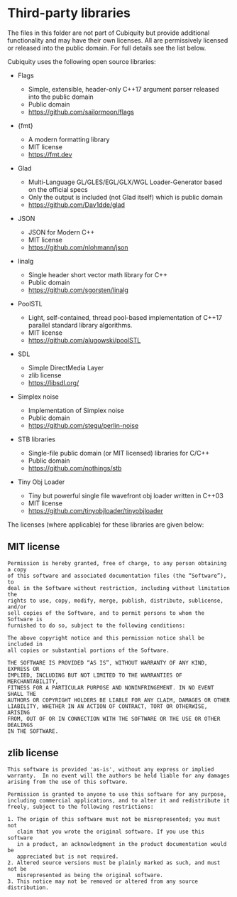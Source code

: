 Third-party libraries
=====================
The files in this folder are not part of Cubiquity but provide additional
functionality and may have their own licenses. All are permissively licensed or
released into the public domain. For full details see the list below.

Cubiquity uses the following open source libraries:

* Flags
    - Simple, extensible, header-only C++17 argument parser released into
      the public domain
    - Public domain
    - https://github.com/sailormoon/flags

* {fmt}
    - A modern formatting library
    - MIT license
    - https://fmt.dev

* Glad
    - Multi-Language GL/GLES/EGL/GLX/WGL Loader-Generator based on the
      official specs
    - Only the output is included (not Glad itself) which is public domain
    - https://github.com/Dav1dde/glad

* JSON
    - JSON for Modern C++
    - MIT license
    - https://github.com/nlohmann/json
	
* linalg
    - Single header short vector math library for C++
    - Public domain
    - https://github.com/sgorsten/linalg

* PoolSTL
    - Light, self-contained, thread pool-based implementation of C++17 parallel
      standard library algorithms.
    - MIT license
    - https://github.com/alugowski/poolSTL

* SDL
    - Simple DirectMedia Layer
    - zlib license
    - https://libsdl.org/

* Simplex noise
    - Implementation of Simplex noise
    - Public domain
    - https://github.com/stegu/perlin-noise

* STB libraries
    - Single-file public domain (or MIT licensed) libraries for C/C++
    - Public domain
    - https://github.com/nothings/stb

* Tiny Obj Loader
    - Tiny but powerful single file wavefront obj loader written in C++03
    - MIT license
    - https://github.com/tinyobjloader/tinyobjloader

The licenses (where applicable) for these libraries are given below:

MIT license
-----------

    Permission is hereby granted, free of charge, to any person obtaining a copy
    of this software and associated documentation files (the “Software”), to
    deal in the Software without restriction, including without limitation the
    rights to use, copy, modify, merge, publish, distribute, sublicense, and/or
    sell copies of the Software, and to permit persons to whom the Software is
    furnished to do so, subject to the following conditions:

    The above copyright notice and this permission notice shall be included in
    all copies or substantial portions of the Software.

    THE SOFTWARE IS PROVIDED “AS IS”, WITHOUT WARRANTY OF ANY KIND, EXPRESS OR
    IMPLIED, INCLUDING BUT NOT LIMITED TO THE WARRANTIES OF MERCHANTABILITY,
    FITNESS FOR A PARTICULAR PURPOSE AND NONINFRINGEMENT. IN NO EVENT SHALL THE
    AUTHORS OR COPYRIGHT HOLDERS BE LIABLE FOR ANY CLAIM, DAMAGES OR OTHER
    LIABILITY, WHETHER IN AN ACTION OF CONTRACT, TORT OR OTHERWISE, ARISING
    FROM, OUT OF OR IN CONNECTION WITH THE SOFTWARE OR THE USE OR OTHER DEALINGS
    IN THE SOFTWARE.


zlib license
------------

    This software is provided 'as-is', without any express or implied
    warranty.  In no event will the authors be held liable for any damages
    arising from the use of this software.

    Permission is granted to anyone to use this software for any purpose,
    including commercial applications, and to alter it and redistribute it
    freely, subject to the following restrictions:

    1. The origin of this software must not be misrepresented; you must not
       claim that you wrote the original software. If you use this software
       in a product, an acknowledgment in the product documentation would be
       appreciated but is not required.
    2. Altered source versions must be plainly marked as such, and must not be
       misrepresented as being the original software.
    3. This notice may not be removed or altered from any source distribution.
